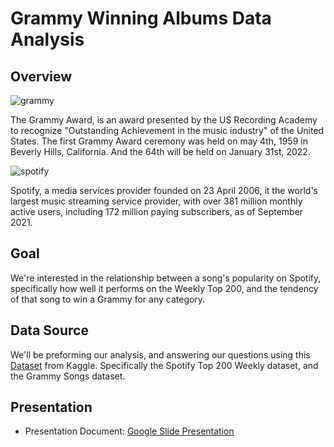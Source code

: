 # Grammy Winning Albums Data Analysis

## Overview


![grammy](https://user-images.githubusercontent.com/89357104/147999701-7bff0808-24c4-4b3f-bc69-c5eb029b7c14.jpeg)

The Grammy Award, is an award presented by the US Recording Academy to recognize "Outstanding Achievement in the music industry" of the United States. 
The first Grammy Award ceremony was held on may 4th, 1959 in Beverly Hills, California. And the 64th will be held on January 31st, 2022.


![spotify](https://user-images.githubusercontent.com/89357104/147999820-7eac0382-2b34-476b-818e-85ff8c85c78f.jpeg)

Spotify, a media services provider founded on 23 April 2006, it the world's largest music streaming service provider, with over 381 million monthly active users, 
including 172 million paying subscribers, as of September 2021.

## Goal
We're interested in the relationship between a song's popularity on Spotify, specifically how well it performs on the Weekly Top 200, and the tendency
of that song to win a Grammy for any category.


## Data Source
We'll be preforming our analysis, and answering our questions using this [Dataset](https://www.kaggle.com/danield2255/data-on-songs-from-billboard-19992019)
from Kaggle. Specifically the Spotify Top 200 Weekly dataset, and the Grammy Songs dataset.


## Presentation 
* Presentation Document: [Google Slide Presentation](https://docs.google.com/presentation/d/1kofNapJf18HnhgTNp6hX8VxUg7Z1qYCCVxNfF793xiA/edit#slide=id.g723630543_3_0)

